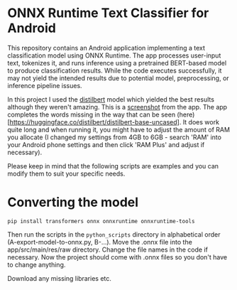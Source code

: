 # ONNX Runtime Text Classifier for Android

This repository contains an Android application implementing a text classification model using ONNX Runtime. The app processes user-input text, tokenizes it, and runs inference using a pretrained BERT-based model to produce classification results. While the code executes successfully, it may not yield the intended results due to potential model, preprocessing, or inference pipeline issues. 

In this project I used the [distilbert](https://huggingface.co/distilbert/distilbert-base-uncased) model which yielded the best results although they weren't amazing. This is a [screenshot](./screenshots/i_am_example.jpg) from the app. The app completes the words missing in the way that can be seen (here)[https://huggingface.co/distilbert/distilbert-base-uncased]. It does work quite long and when running it, you might have to adjust the amount of RAM you allocate (I changed my settings from 4GB to 6GB - search 'RAM' into your Android phone settings and then click 'RAM Plus' and adjust if necessary).

Please keep in mind that the following scripts are examples and you can modify them to suit your specific needs. 

# Converting the model
```
pip install transformers onnx onnxruntime onnxruntime-tools
```
Then run the scripts in the `python_scripts` directory in alphabetical order (A-export-model-to-onnx.py, B-...). Move the .onnx file into the app/src/main/res/raw directory. Change the file names in the code if necessary. Now the project should come with .onnx files so you don't have to change anything.

Download any missing libraries etc. 


